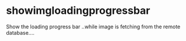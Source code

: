 showimgloadingprogressbar
=========================

Show the loading progress bar ..while image is fetching from the remote database....
